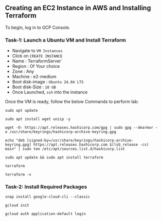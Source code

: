 ## Creating an EC2 Instance in AWS and Installing Terraform

To begin, log in to GCP Console.

### Task-1: Launch a Ubuntu VM and Install Terraform
* Navigate to `VM Instances`
* Click on `CREATE INSTANCE`
* Name : TerraformServer`
* Region : Of Your choice
* Zone : Any
* Machine : e2-medium
* Boot disk-image : `Ubuntu 24.04 LTS`
* Boot disk-Size : `10 GB`
* Once Launched, `ssh` into the instance

Once the VM is ready, follow the below Commands to perform lab:
```
sudo apt update
```
```
sudo apt install wget unzip -y
```
```
wget -O- https://apt.releases.hashicorp.com/gpg | sudo gpg --dearmor -o /usr/share/keyrings/hashicorp-archive-keyring.gpg
```
```
echo "deb [signed-by=/usr/share/keyrings/hashicorp-archive-keyring.gpg] https://apt.releases.hashicorp.com $(lsb_release -cs) main" | sudo tee /etc/apt/sources.list.d/hashicorp.list
```
```
sudo apt update && sudo apt install terraform
```
```
terraform
```
```
terraform -v
```

### Task-2: Install Required Packages  
```
snap install google-cloud-cli --classic
```
```
gcloud init
```
```
gcloud auth application-default login
```
